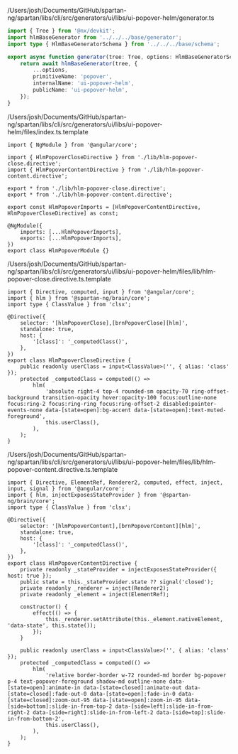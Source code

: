 /Users/josh/Documents/GitHub/spartan-ng/spartan/libs/cli/src/generators/ui/libs/ui-popover-helm/generator.ts
```typescript
import { Tree } from '@nx/devkit';
import hlmBaseGenerator from '../../../base/generator';
import type { HlmBaseGeneratorSchema } from '../../../base/schema';

export async function generator(tree: Tree, options: HlmBaseGeneratorSchema) {
	return await hlmBaseGenerator(tree, {
		...options,
		primitiveName: 'popover',
		internalName: 'ui-popover-helm',
		publicName: 'ui-popover-helm',
	});
}

```
/Users/josh/Documents/GitHub/spartan-ng/spartan/libs/cli/src/generators/ui/libs/ui-popover-helm/files/index.ts.template
```
import { NgModule } from '@angular/core';

import { HlmPopoverCloseDirective } from './lib/hlm-popover-close.directive';
import { HlmPopoverContentDirective } from './lib/hlm-popover-content.directive';

export * from './lib/hlm-popover-close.directive';
export * from './lib/hlm-popover-content.directive';

export const HlmPopoverImports = [HlmPopoverContentDirective, HlmPopoverCloseDirective] as const;

@NgModule({
	imports: [...HlmPopoverImports],
	exports: [...HlmPopoverImports],
})
export class HlmPopoverModule {}

```
/Users/josh/Documents/GitHub/spartan-ng/spartan/libs/cli/src/generators/ui/libs/ui-popover-helm/files/lib/hlm-popover-close.directive.ts.template
```
import { Directive, computed, input } from '@angular/core';
import { hlm } from '@spartan-ng/brain/core';
import type { ClassValue } from 'clsx';

@Directive({
	selector: '[hlmPopoverClose],[brnPopoverClose][hlm]',
	standalone: true,
	host: {
		'[class]': '_computedClass()',
	},
})
export class HlmPopoverCloseDirective {
	public readonly userClass = input<ClassValue>('', { alias: 'class' });
	protected _computedClass = computed(() =>
		hlm(
			'absolute right-4 top-4 rounded-sm opacity-70 ring-offset-background transition-opacity hover:opacity-100 focus:outline-none focus:ring-2 focus:ring-ring focus:ring-offset-2 disabled:pointer-events-none data-[state=open]:bg-accent data-[state=open]:text-muted-foreground',
			this.userClass(),
		),
	);
}

```
/Users/josh/Documents/GitHub/spartan-ng/spartan/libs/cli/src/generators/ui/libs/ui-popover-helm/files/lib/hlm-popover-content.directive.ts.template
```
import { Directive, ElementRef, Renderer2, computed, effect, inject, input, signal } from '@angular/core';
import { hlm, injectExposesStateProvider } from '@spartan-ng/brain/core';
import type { ClassValue } from 'clsx';

@Directive({
	selector: '[hlmPopoverContent],[brnPopoverContent][hlm]',
	standalone: true,
	host: {
		'[class]': '_computedClass()',
	},
})
export class HlmPopoverContentDirective {
	private readonly _stateProvider = injectExposesStateProvider({ host: true });
	public state = this._stateProvider.state ?? signal('closed');
	private readonly _renderer = inject(Renderer2);
	private readonly _element = inject(ElementRef);

	constructor() {
		effect(() => {
			this._renderer.setAttribute(this._element.nativeElement, 'data-state', this.state());
		});
	}

	public readonly userClass = input<ClassValue>('', { alias: 'class' });
	protected _computedClass = computed(() =>
		hlm(
			'relative border-border w-72 rounded-md border bg-popover p-4 text-popover-foreground shadow-md outline-none data-[state=open]:animate-in data-[state=closed]:animate-out data-[state=closed]:fade-out-0 data-[state=open]:fade-in-0 data-[state=closed]:zoom-out-95 data-[state=open]:zoom-in-95 data-[side=bottom]:slide-in-from-top-2 data-[side=left]:slide-in-from-right-2 data-[side=right]:slide-in-from-left-2 data-[side=top]:slide-in-from-bottom-2',
			this.userClass(),
		),
	);
}

```
